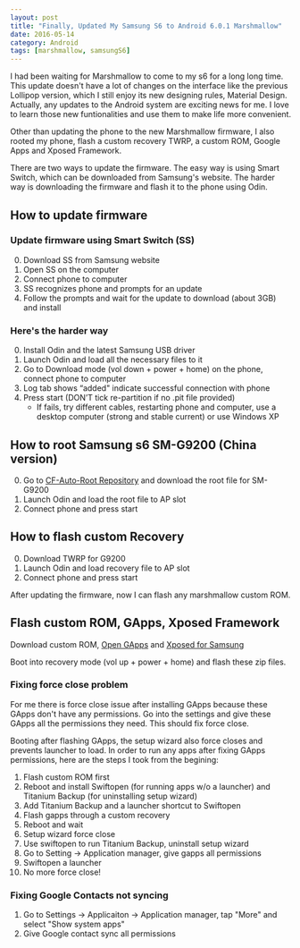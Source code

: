 ```yaml
---
layout: post
title: "Finally, Updated My Samsung S6 to Android 6.0.1 Marshmallow"
date: 2016-05-14
category: Android
tags: [marshmallow, samsungS6]
---
```


I had been waiting for Marshmallow to come to my s6 for a long long time. This update doesn't have a lot of changes on the interface like the previous Lollipop version, which I still enjoy its new designing rules, Material Design. Actually, any updates to the Android system are exciting news for me. I love to learn those new funtionalities and use them to make life more convenient.

Other than updating the phone to the new Marshmallow firmware, I also rooted my phone, flash a custom recovery TWRP, a custom ROM, Google Apps and Xposed Framework.
<!-- more -->

There are two ways to update the firmware. The easy way is using Smart Switch, which can be downloaded from Samsung's website. The harder way is downloading the firmware and flash it to the phone using Odin.

## How to update firmware

### Update firmware using Smart Switch (SS)
0. Download SS from Samsung website
1. Open SS on the computer
2. Connect phone to computer
3. SS recognizes phone and prompts for an update
4. Follow the prompts and wait for the update to download (about 3GB) and install

### Here's the harder way
0. Install Odin and the latest Samsung USB driver
1. Launch Odin and load all the necessary files to it
2. Go to Download mode (vol down + power + home) on the phone, connect phone to computer
3. Log tab shows “added" indicate successful connection with phone
4. Press start (DON’T tick re-partition if no .pit file provided)
    - If fails, try different cables, restarting phone and computer, use a desktop computer (strong and stable current) or use Windows XP

## How to root Samsung s6 SM-G9200 (China version)
0. Go to [CF-Auto-Root Repository](https://autoroot.chainfire.eu/#odin) and download the root file for SM-G9200
1. Launch Odin and load the root file to AP slot
2. Connect phone and press start

## How to flash custom Recovery
0. Download TWRP for G9200
1. Launch Odin and load recovery file to AP slot
2. Connect phone and press start

After updating the firmware, now I can flash any marshmallow custom ROM.

## Flash custom ROM, GApps, Xposed Framework
Download custom ROM, [Open GApps](http://opengapps.org/) and [Xposed for Samsung](http://forum.xda-developers.com/xposed/unofficial-xposed-samsung-lollipop-t3180960)

Boot into recovery mode (vol up + power + home) and flash these zip files.

### Fixing force close problem
For me there is force close issue after installing GApps because these GApps don't have any permissions. Go into the settings and give these GApps all the permissions they need. This should fix force close.

Booting after flashing GApps, the setup wizard also force closes and prevents launcher to load. In order to run any apps after fixing GApps permissions, here are the steps I took from the begining:

1. Flash custom ROM first
2. Reboot and install Swiftopen (for running apps w/o a launcher) and Titanium Backup (for uninstalling setup wizard)
3. Add Titanium Backup and a launcher shortcut to Swiftopen
4. Flash gapps through a custom recovery
5. Reboot and wait
6. Setup wizard force close
7. Use swiftopen to run Titanium Backup, uninstall setup wizard
8. Go to Setting -> Application manager, give gapps all permissions
10. Swiftopen a launcher
11. No more force close!

### Fixing Google Contacts not syncing
1. Go to Settings -> Applicaiton -> Application manager, tap "More" and select "Show system apps"
2. Give Google contact sync all permissions

